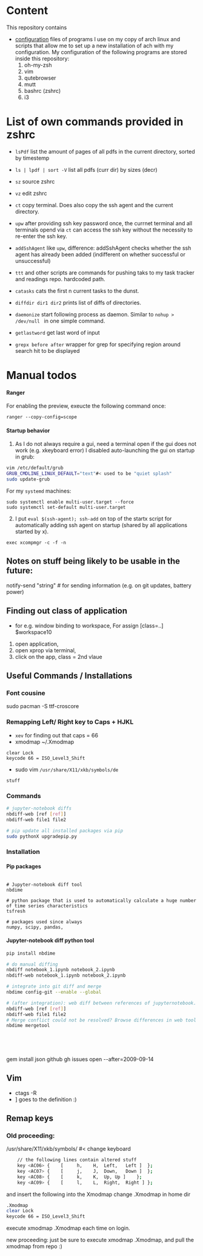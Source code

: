 
# Content

This repository contains 
  - [configuration](configs) files of programs I use on my copy of arch linux and scripts that allow me to set up a new installation of ach with my configuration. My configuration of the following programs are stored inside this repository:
    1. oh-my-zsh
    2. vim
    3. qutebrowser
    4. mutt
    5. bashrc (zshrc)
    6. i3


# List of own commands provided in zshrc
- `lsPdf` list the amount of pages of all pdfs in the current directory, sorted by timestemp 
- `ls | lpdf | sort -V` list all pdfs (curr dir) by sizes (decr)
- `sz` source zshrc
- `vz` edit zshrc
- `ct` copy terminal. Does also copy the ssh agent and the current directory.
- `upw` after providing ssh key password once, the currnet terminal and all
  terminals opend via `ct` can access the ssh key without the necessity to
  re-enter the ssh key.
- `addSshAgent` like `upw`, difference: addSshAgent checks whether the ssh
  agent has already been added (indifferent on whether successful or unsuccessful) 
- `ttt` and other scripts are commands for pushing taks to my task tracker and
  readings repo. hardcoded path.
- `catasks` cats the first n current tasks to the dunst. 
- `diffdir dir1 dir2` prints list of diffs of directories.
- `daemonize` start following process as daemon. Similar to `nohup > /dev/null
  ` in one simple command.


- `getlastword` get last word of input
- `grepx before after` wrapper for grep for specifying region around search hit
  to be displayed

# Manual todos
#### Ranger
For enabling the preview, exeucte the following command once:
```
ranger --copy-config=scope
```

#### Startup behavior
1. As I do not always require a gui, need a terminal open if the gui does not
   work (e.g. xkeyboard error) I disabled auto-launching the gui on startup in
   grub:
```bash
vim /etc/default/grub
GRUB_CMDLINE_LINUX_DEFAULT="text"#< used to be "quiet splash"
sudo update-grub
```
For my `systemd` machines:
```
sudo systemctl enable multi-user.target --force
sudo systemctl set-default multi-user.target
```

2. I put `eval $(ssh-agent); ssh-add` on top of the startx script for
automatically adding ssh agent on startup (shared by all applications started
by x).




`exec xcompmgr -c -f -n`
## Notes on stuff being likely to be usable in the future:

notify-send "string" # for sending information (e.g. on git updates, battery power)

## Finding out class of application
- for e.g.  window binding to workspace, For assign [class=..] $workspace10

1.  open application, 
2. open xprop via terminal, 
3. click on the app, class = 2nd vlaue



## Useful Commands / Installations

### Font cousine
sudo pacman -S ttf-croscore


### Remapping Left/ Right key to Caps + HJKL
- `xev` for finding out that caps = 66
- xmodmap ~/.Xmodmap
```
clear Lock
keycode 66 = ISO_Level3_Shift
```
- sudo vim `/usr/share/X11/xkb/symbols/de`
```
stuff
```


### Commands
```bash
# jupyter-notebook diffs
nbdiff-web [ref [ref]]
nbdiff-web file1 file2

# pip update all installed packages via pip
sudo pythonX upgradepip.py


```


### Installation

#### Pip packages
```

# Jupyter-notebook diff tool
nbdime

# python package that is used to automatically calculate a huge number of time series characteristics
tsfresh

# packages used since always
numpy, scipy, pandas, 
```


#### Jupyter-notebook diff python tool

```bash
pip install nbdime

# do manual diffing
nbdiff notebook_1.ipynb notebook_2.ipynb
nbdiff-web notebook_1.ipynb notebook_2.ipynb

# integrate into git diff and merge
nbdime config-git --enable --global

# (after integration): web diff between references of jupyternotebook.
nbdiff-web [ref [ref]]
nbdiff-web file1 file2
# Merge conflict could not be resolved? Browse differences in web tool
nbdime mergetool





```

## 
gem install json github
gh issues open --after=2009-09-14





## Vim
- ctags -R
- <Ctrl> ] goes to the definition :)


## Remap keys

### Old proceeding:
/usr/share/X11/xkb/symbols/ #< change keyboard
```bash
    // the following lines contain altered stuff
    key <AC06> {	[	  h,	H,	Left,	Left ]	};
    key <AC07> {	[	  j,	J,	Down,	Down ]	};
    key <AC08> {	[	  k,	K,	Up,	Up ]	};
    key <AC09> {	[	  l,	L,	Right,	Right ]	};
```
and insert the following into the Xmodmap
change .Xmodmap in home dir
```bash
.Xmodmap
clear Lock
keycode 66 = ISO_Level3_Shift
```

execute xmodmap .Xmodmap each time on login.


new proceeding:
just be sure to execute xmodmap .Xmodmap, and pull the xmodmap from repo :)

